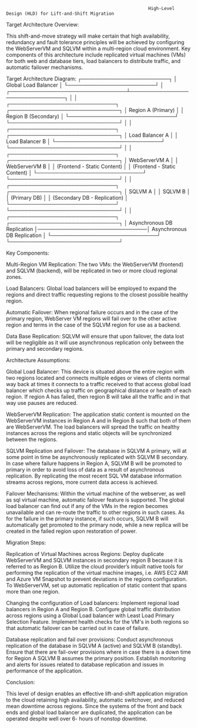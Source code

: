                                                           High-Level Design (HLD) for Lift-and-Shift Migration


Target Architecture Overview:

This shift-and-move strategy will make certain that high availability, redundancy and fault tolerance principles will be achieved by configuring the WebServerVM and SQLVM within a multi-region cloud environment. Key components of this architecture include replicated virtual machines (VMs) for both web and database tiers, load balancers to distribute traffic, and automatic failover mechanisms.

Target Architecture Diagram:
                                  ┌────────────────────────┐
                                  │   Global Load Balancer │
                                  └────────────────────────┘
                                              │
             ┌────────────────────────────────┴────────────────────────────────┐
             │                                                                 │
   ┌─────────────────────────────┐                                ┌──────────────────────────────┐
   │ Region A (Primary)          │                                │ Region B (Secondary)         │
   └─────────────────────────────┘                                └──────────────────────────────┘
             │                                                                 │
   ┌─────────────────────────────┐                                ┌──────────────────────────────┐
   │  Load Balancer A            │                                │  Load Balancer B             │
   └─────────────────────────────┘                                └──────────────────────────────┘
             │                                                                 │
   ┌─────────────────────────────┐                                ┌──────────────────────────────┐
   │ WebServerVM A               │                                │ WebServerVM B                │
   │ (Frontend - Static Content) │                                │ (Frontend - Static Content)  │
   └─────────────────────────────┘                                └──────────────────────────────┘
             │                                                                 │
   ┌─────────────────────────────┐                                ┌──────────────────────────────┐
   │ SQLVM A                     │                                │ SQLVM B                      │
   │ (Primary DB)                │                                │ (Secondary DB - Replication) │
   └─────────────────────────────┘                                └──────────────────────────────┘
             │                                                                 │
   ┌─────────────────────────────┐                              ┌──────────────────────────────┐
   │ Asynchronous DB Replication │──────────────────────────────│ Asynchronous DB Replication  │
   └─────────────────────────────┘                              └──────────────────────────────┘


Key Components:

Multi-Region VM Replication: The two VMs: the WebServerVM (frontend) and SQLVM (backend), will be replicated in two or more cloud regional zones.

Load Balancers: Global load balancers will be employed to expand the regions and direct traffic requesting regions to the closest possible healthy region.

Automatic Failover: When regional failure occurs and in the case of the primary region, WebServer VM regions will fail over to the other active region and
terms in the case of the SQLVM region for use as a backend.

Data Base Replication: SQLVM will ensure that upon failover, the data lost will be negligible as it will use asynchronous replication only between the primary
and secondary regions.

Architecture Assumptions:

Global Load Balancer: This device is situated above the entire region with two regions located and connects multiple edges or views of clients normal way back
at times it connects to a traffic received to that access global load balancer which checks up traffic on geographical distance or health of each region.
If region A has failed, then region B will take all the traffic and in that way use pauses are reduced.

WebServerVM Replication: The application static content is mounted on the WebServerVM instances in Region A and in Region B such that both of them are WebServerVM. 
The load balancers will spread the traffic on healthy instances across the regions and static objects will be synchronized between the regions.

SQLVM Replication and Failover: The database in SQLVM A primary, will at some point in time be asynchronously replicated with SQLVM B secondary. 
In case where failure happens in Region A, SQLVM B will be promoted to primary in order to avoid loss of data as a result of asynchronous replication. 
By replicating the most recent SQL VM database information streams across regions, more current data access is achieved.

Failover Mechanisms: Within the virtual machine of the webserver, as well as sql virtual machine, automatic failover feature is supported. The global load balancer can find out if any of the VMs in the region becomes unavailable and can re-route the traffic to other regions in such cases. As for the failure in the primary instance, if such occurs, SQLVM B will automatically get promoted to the primary node, while a new replica will be created in the failed region upon restoration of power.

Migration Steps:

Replication of Virtual Machines across Regions:
Deploy duplicate WebServerVM and SQLVM instances in secondary region B because it is referred to as Region B.
Utilize the cloud provider’s inbuilt native tools for performing the replication of the virtual machine images,
i.e. AWS EC2 AMI and Azure VM Snapshot to prevent deviations in the regions configuration.
To WebServerVM, set up automatic replication of static content that spans more than one region.

Changing the configuration of Load balancers:
Implement regional load balancers in Region A and Region B.
Configure global traffic distribution across regions using a Global Load balancer with Least Load Primary Selection Feature.
Implement health checks for the VM's in both regions so that automatic failover can be carried out in case of failure.

Database replication and fail over provisions:
Conduct asynchronous replication of the database in SQLVM A (active) and SQLVM B (standby).
Ensure that there are fail-over provisions where in case there is a down time for Region A SQLVM B assumes the primary position.
Establish monitoring and alerts for issues related to database replication and issues in performance of the application.

Conclusion:

This level of design enables an effective lift-and-shift application migration to the cloud retaining high availability, automatic switchover,
and reduced mean downtime across regions. Since the systems of the front and back ends and global load balancer are duplicated, 
the application can be operated despite well over 6- hours of nonstop downtime.
